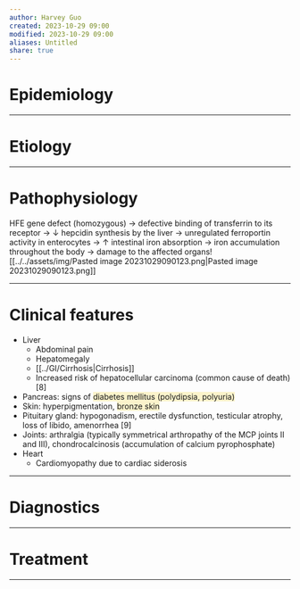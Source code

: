 ```yaml
---
author: Harvey Guo
created: 2023-10-29 09:00
modified: 2023-10-29 09:00
aliases: Untitled
share: true
---
```

# Epidemiology


---
# Etiology


---
# Pathophysiology
HFE gene defect (homozygous) → defective binding of transferrin to its receptor → ↓ hepcidin synthesis by the liver → unregulated ferroportin activity in enterocytes → ↑ intestinal iron absorption → iron accumulation throughout the body → damage to the affected organs![[../../assets/img/Pasted image 20231029090123.png|Pasted image 20231029090123.png]]

---
# Clinical features
- Liver
	- Abdominal pain
	- Hepatomegaly
	- [[../GI/Cirrhosis|Cirrhosis]]
	- Increased risk of hepatocellular carcinoma (common cause of death)  [8]
- Pancreas: signs of <span style="background:rgba(240, 200, 0, 0.2)">diabetes mellitus (polydipsia, polyuria)</span>
- Skin: hyperpigmentation, <span style="background:rgba(240, 200, 0, 0.2)">bronze skin</span> 
- Pituitary gland: hypogonadism, erectile dysfunction, testicular atrophy, loss of libido, amenorrhea  [9]
- Joints: arthralgia (typically symmetrical arthropathy of the MCP joints II and III), chondrocalcinosis (accumulation of calcium pyrophosphate)
- Heart
	- Cardiomyopathy due to cardiac siderosis

---
# Diagnostics


---
# Treatment


---
